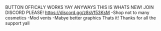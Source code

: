 BUTTON OFFICALY WORKS YAY ANYWAYS THIS IS WHATS NEW! JOIN DISCORD PLEASE! https://discord.gg/z8sVf53KsM
-Shop not to many cosmetics
-Mod vents
-Mabye better graphics
Thats it! Thanks for all the support yall
